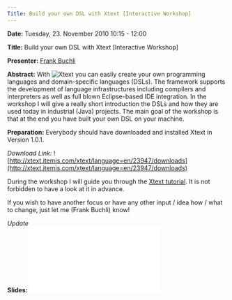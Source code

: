 ```yaml
---
Title: Build your own DSL with Xtext [Interactive Workshop]
---
```


**Date:** Tuesday, 23. November 2010 10:15 - 12:00

**Title:** Build your own DSL with Xtext  [Interactive Workshop]

**Presenter:** [Frank Buchli](http://www.linkedin.com/in/frankbuchli)

**Abstract:** With ![Xtext](http://www.xtext.org/) you can easily create your own
programming languages and domain-specific languages (DSLs). The framework
supports the development of language infrastructures including compilers
and interpreters as well as full blown Eclipse-based IDE integration.
In the workshop I will give a really short introduction the DSLs and how
they are used today in industrial (Java) projects.
The main goal of the workshop is that at the end you have built your own
DSL on your machine.

**Preparation:** Everybody should have downloaded and installed Xtext in Version 1.0.1.

*Download Link:* ![http://xtext.itemis.com/xtext/language=en/23947/downloads](http://xtext.itemis.com/xtext/language=en/23947/downloads)

During the workshop I will guide you through the [Xtext tutorial](http://www.eclipse.org/Xtext/documentation/latest/xtext.html#getting-started). It is not forbidden to have a look at it in advance.

If you wish to have another focus or have any other input / idea how /
what to change, just let me (Frank Buchli) know!

*Update* <br>
**Slides:** ![Create your own DSL with xtext by Frank Buchli](%assets_url%/files/46/2q44jg446gy1resp2ro89hcqb1w1mb/CreateYourOwnDSL.pdf)
